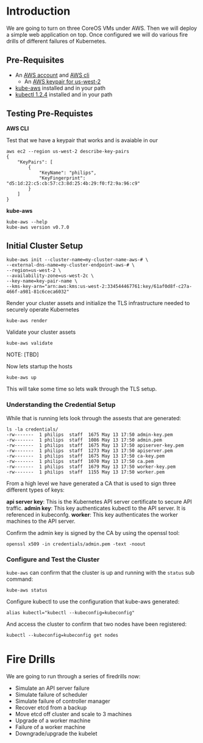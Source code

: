 # Introduction

We are going to turn on three CoreOS VMs under AWS. Then we will deploy a simple web application on top. Once configured we will do various fire drills of different failures of Kubernetes.

## Pre-Requisites

- An [AWS account](http://aws.amazon.com/) and [AWS cli](https://aws.amazon.com/cli/)
  - An [AWS keypair for us-west-2](https://us-west-2.console.aws.amazon.com/ec2/v2/home?region=us-west-2#KeyPairs:sort=keyName)
- [kube-aws](https://coreos.com/kubernetes/docs/latest/kubernetes-on-aws.html) installed and in your path
- [kubectl 1.2.4](https://coreos.com/kubernetes/docs/latest/configure-kubectl.html) installed and in your path

## Testing Pre-Requistes

**AWS CLI**

Test that we have a keypair that works and is avaiable in our 

```
aws ec2 --region us-west-2 describe-key-pairs
{
    "KeyPairs": [
        {
            "KeyName": "philips",
            "KeyFingerprint": "d5:1d:22:c5:cb:57:c3:8d:25:4b:29:f0:f2:9a:96:c9"
        }
    ]
}
```

**kube-aws**

```
kube-aws --help 
kube-aws version v0.7.0
```

## Initial Cluster Setup

```
kube-aws init --cluster-name=my-cluster-name-aws-# \
--external-dns-name=my-cluster-endpoint-aws-# \
--region=us-west-2 \
--availability-zone=us-west-2c \
--key-name=key-pair-name \
--kms-key-arn="arn:aws:kms:us-west-2:334544467761:key/61af0d8f-c27a-466f-a981-81c6ceca6032"
```

Render your cluster assets and initialize the TLS infrastructure needed to securely operate Kubernetes

```
kube-aws render
```

Validate your cluster assets

```
kube-aws validate
```

NOTE: [TBD]


Now lets startup the hosts

```
kube-aws up
```

This will take some time so lets walk through the TLS setup.

### Understanding the Credential Setup

While that is running lets look through the assests that are generated:

```
ls -la credentials/
-rw-------  1 philips  staff  1675 May 13 17:50 admin-key.pem
-rw-------  1 philips  staff  1086 May 13 17:50 admin.pem
-rw-------  1 philips  staff  1675 May 13 17:50 apiserver-key.pem
-rw-------  1 philips  staff  1273 May 13 17:50 apiserver.pem
-rw-------  1 philips  staff  1675 May 13 17:50 ca-key.pem
-rw-------  1 philips  staff  1070 May 13 17:50 ca.pem
-rw-------  1 philips  staff  1679 May 13 17:50 worker-key.pem
-rw-------  1 philips  staff  1155 May 13 17:50 worker.pem
```

From a high level we have generated a CA that is used to sign three different types of keys:

**api server key**: This is the Kubernetes API server certificate to secure API traffic.
**admin key**: This key authenticates kubectl to the API server. It is referenced in kubeconfg.
**worker**: This key authenticates the worker machines to the API server.

Confirm the admin key is signed by the CA by using the openssl tool:

```
openssl x509 -in credentials/admin.pem -text -noout
```

### Configure and Test the Cluster

`kube-aws` can confirm that the cluster is up and running with the `status` sub command:

```
kube-aws status
```

Configure kubectl to use the configuration that kube-aws generated:

```
alias kubectl="kubectl --kubeconfig=kubeconfig"
```

And access the cluster to confirm that two nodes have been registered:

```
kubectl --kubeconfig=kubeconfig get nodes
```

# Fire Drills

We are going to run through a series of firedrills now:

- Simulate an API server failure
- Simulate failure of scheduler
- Simulate failure of controller manager
- Recover etcd from a backup
- Move etcd off cluster and scale to 3 machines
- Upgrade of a worker machine
- Failure of a worker machine
- Downgrade/upgrade the kubelet
